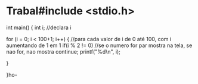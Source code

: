 # Trabal#include <stdio.h>

int main() {
  int i; //declara i

  for (i = 0; i < 100+1; i++) { //para cada valor de i de 0 até 100, com i aumentando de 1 em 1
    if(i % 2 != 0) //se o numero for par mostra na tela, se nao for, nao mostra
        continue; 
    printf("%d\n", i);
      
  }

}ho-

